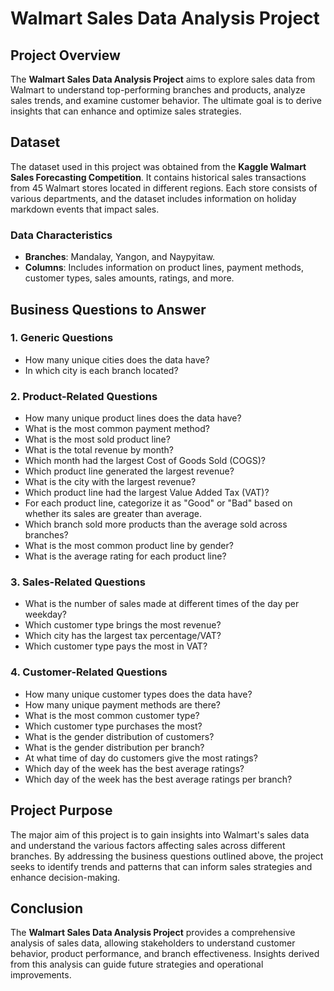 # Walmart Sales Data Analysis Project

## Project Overview
The **Walmart Sales Data Analysis Project** aims to explore sales data from Walmart to understand top-performing branches and products, analyze sales trends, and examine customer behavior. The ultimate goal is to derive insights that can enhance and optimize sales strategies.

## Dataset
The dataset used in this project was obtained from the **Kaggle Walmart Sales Forecasting Competition**. It contains historical sales transactions from 45 Walmart stores located in different regions. Each store consists of various departments, and the dataset includes information on holiday markdown events that impact sales.

### Data Characteristics
- **Branches**: Mandalay, Yangon, and Naypyitaw.
- **Columns**: Includes information on product lines, payment methods, customer types, sales amounts, ratings, and more.

## Business Questions to Answer

### 1. Generic Questions
- How many unique cities does the data have?
- In which city is each branch located?

### 2. Product-Related Questions
- How many unique product lines does the data have?
- What is the most common payment method?
- What is the most sold product line?
- What is the total revenue by month?
- Which month had the largest Cost of Goods Sold (COGS)?
- Which product line generated the largest revenue?
- What is the city with the largest revenue?
- Which product line had the largest Value Added Tax (VAT)?
- For each product line, categorize it as "Good" or "Bad" based on whether its sales are greater than average.
- Which branch sold more products than the average sold across branches?
- What is the most common product line by gender?
- What is the average rating for each product line?

### 3. Sales-Related Questions
- What is the number of sales made at different times of the day per weekday?
- Which customer type brings the most revenue?
- Which city has the largest tax percentage/VAT?
- Which customer type pays the most in VAT?

### 4. Customer-Related Questions
- How many unique customer types does the data have?
- How many unique payment methods are there?
- What is the most common customer type?
- Which customer type purchases the most?
- What is the gender distribution of customers?
- What is the gender distribution per branch?
- At what time of day do customers give the most ratings?
- Which day of the week has the best average ratings?
- Which day of the week has the best average ratings per branch?

## Project Purpose
The major aim of this project is to gain insights into Walmart's sales data and understand the various factors affecting sales across different branches. By addressing the business questions outlined above, the project seeks to identify trends and patterns that can inform sales strategies and enhance decision-making.

## Conclusion
The **Walmart Sales Data Analysis Project** provides a comprehensive analysis of sales data, allowing stakeholders to understand customer behavior, product performance, and branch effectiveness. Insights derived from this analysis can guide future strategies and operational improvements.
